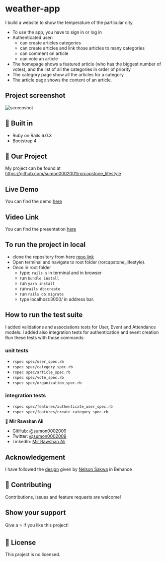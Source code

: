 # weather-app
I build a website to show the temperature of the particular city.
- To use the app, you have to sign in or log in
- Authenticated user:
  - can create articles categories
  - can create articles and link those articles to many categories
  - can comment on article
  - can vote an article
- The homepage shows a featured article (who has the biggest number of votes), and the list of all the categories in order of priority
- The category page show all the articles for a category
- The article page shows the content of an article.

## Project screenshot
![screenshot](./img.png)

## 🔨 Built in

- Ruby on Rails 6.0.3
- Bootstrap 4

## 🚀 Our Project

My project can be found at https://github.com/sumon0002001/rorcapstone_lifestyle

## Live Demo

You can find the demo [here](https://agile-falls-81971.herokuapp.com/)

## Video Link

You can find the presentation [here](https://www.loom.com/share/bbea73c1085e4edfa17b1e5f8c9542cb)

## To run the project in local

- clone the repository from here [repo link](https://github.com/sumon0002001/rorcapstone_lifestyle)
- Open terminal and navigate to root folder (rorcapstone_lifestyle).
- Once in root folder
  - type: `rails s` in terminal and in browser
  - run `bundle install`
  - run `yarn install`
  - run`rails db:create`
  - run `rails db:migrate`
  - type localhost:3000/ in address bar.

## How to run the test suite

I added validations and associations tests for User, Event and Attendance models.
I added also integration tests for authentication and event creation
Run these tests with those commands:

### unit tests
- `rspec spec/user_spec.rb`
- `rspec spec/category_spec.rb`
- `rspec spec/article_spec.rb`
- `rspec spec/vote_spec.rb`
- `rspec spec/organization_spec.rb`

### integration tests
- `rspec spec/features/authenticate_user_spec.rb`
- `rspec spec/features/create_category_spec.rb`




👤 **Mir Rawshan Ali**

- GitHub: [@sumon0002009](https://github.com/sumon0002001)
- Twitter: [@sumon0002009](https://twitter.com/Sumon0002009)
- LinkedIn: [Mir Rawshan Ali](https://www.linkedin.com/in/mir-rawshan-ali-27b6a5198/)




## Acknowledgement

I have followed the 
[design](https://www.behance.net/gallery/14554909/liFEsTlye-Mobile-version) given by [Nelson Sakwa](https://www.behance.net/sakwadesignstudio) in Behance

## 🤝 Contributing

Contributions, issues and feature requests are welcome!

## Show your support

Give a ⭐️ if you like this project!

## 📝 License

This project is no licensed.
